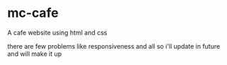 # mc-cafe
A cafe website using html and css 



there are few problems like responsiveness and all so i'll update in future and will make it up
